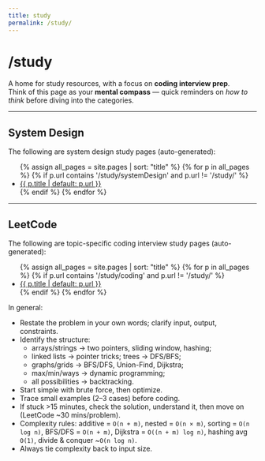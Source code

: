 ```yaml
---
title: study
permalink: /study/
---
```


# /study

A home for study resources, with a focus on **coding interview prep**.  
Think of this page as your **mental compass** — quick reminders on *how to think* before diving into the categories.

---

## System Design

The following are system design study pages (auto-generated):

<ul>
{% assign all_pages = site.pages | sort: "title" %}
{% for p in all_pages %}
  {% if p.url contains '/study/systemDesign' and p.url != '/study/' %}
    <li><a href="{{ p.url | relative_url }}">{{ p.title | default: p.url }}</a></li>
  {% endif %}
{% endfor %}
</ul>


---

## LeetCode

The following are topic-specific coding interview study pages (auto-generated):

<ul>
{% assign all_pages = site.pages | sort: "title" %}
{% for p in all_pages %}
  {% if p.url contains '/study/coding' and p.url != '/study/' %}
    <li><a href="{{ p.url | relative_url }}">{{ p.title | default: p.url }}</a></li>
  {% endif %}
{% endfor %}
</ul>

In general:
* Restate the problem in your own words; clarify input, output, constraints.
* Identify the structure: 
  * arrays/strings → two pointers, sliding window, hashing; 
  * linked lists → pointer tricks; trees → DFS/BFS;
  * graphs/grids → BFS/DFS, Union-Find, Dijkstra;
  * max/min/ways → dynamic programming;
  * all possibilities → backtracking.
* Start simple with brute force, then optimize.
* Trace small examples (2–3 cases) before coding.
* If stuck >15 minutes, check the solution, understand it, then move on (LeetCode \~30 mins/problem).
* Complexity rules: additive = `O(n + m)`, nested = `O(n × m)`, sorting = `O(n log n)`, BFS/DFS = `O(n + m)`, Dijkstra = `O((n + m) log n)`, hashing avg `O(1)`, divide & conquer \~`O(n log n)`.
* Always tie complexity back to input size.
